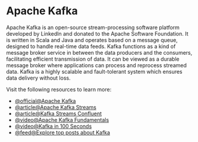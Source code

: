 # Apache Kafka

Apache Kafka is an open-source stream-processing software platform developed by LinkedIn and donated to the Apache Software Foundation. It is written in Scala and Java and operates based on a message queue, designed to handle real-time data feeds. Kafka functions as a kind of message broker service in between the data producers and the consumers, facilitating efficient transmission of data. It can be viewed as a durable message broker where applications can process and reprocess streamed data. Kafka is a highly scalable and fault-tolerant system which ensures data delivery without loss.

Visit the following resources to learn more:

- [@official@Apache Kafka](https://kafka.apache.org/quickstart)
- [@article@Apache Kafka Streams](https://docs.confluent.io/platform/current/streams/concepts.html)
- [@article@Kafka Streams Confluent](https://kafka.apache.org/documentation/streams/)
- [@video@Apache Kafka Fundamentals](https://www.youtube.com/watch?v=B5j3uNBH8X4)
- [@video@Kafka in 100 Seconds](https://www.youtube.com/watch?v=uvb00oaa3k8)
- [@feed@Explore top posts about Kafka](https://app.daily.dev/tags/kafka?ref=roadmapsh)